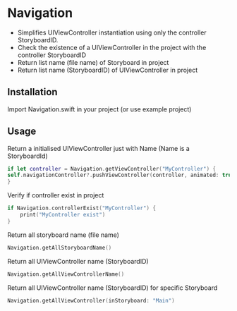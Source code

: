# Navigation

- Simplifies UIViewController instantiation using only the controller StoryboardID. 
- Check the existence of a UIViewController in the project with the controller StoryboardID
- Return list name (file name) of Storyboard in project
- Return list name (StoryboardID) of UIViewController in project

## Installation

Import Navigation.swift in your project (or use example project)

## Usage 

Return a initialised UIViewController just with Name (Name is a StoryboardId)

```Swift
if let controller = Navigation.getViewController("MyController") {
self.navigationController?.pushViewController(controller, animated: true)
}
```

Verify if controller exist in project 

```Swift
if Navigation.controllerExist("MyController") {
    print("MyController exist")
}
```

Return all storyboard name (file name)

```Swift
Navigation.getAllStoryboardName()
```
Return all UIViewController name (StoryboardID) 

```Swift
Navigation.getAllViewControllerName()
```
Return all UIViewController name (StoryboardID) for specific Storyboard

```Swift
Navigation.getAllViewController(inStoryboard: "Main")
```

